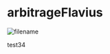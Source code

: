 # arbitrageFlavius
![filename](https://user-images.githubusercontent.com/83061705/225855876-3398138d-921c-41f6-a433-356034400617.png)

test34